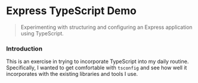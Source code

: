 # Express TypeScript Demo
> Experimenting with structuring and configuring an Express application using TypeScript.

### Introduction

This is an exercise in trying to incorporate TypeScript into my daily routine. Specifically, I
wanted to get comfortable with `tsconfig` and see how well it incorporates with the existing
libraries and tools I use.
